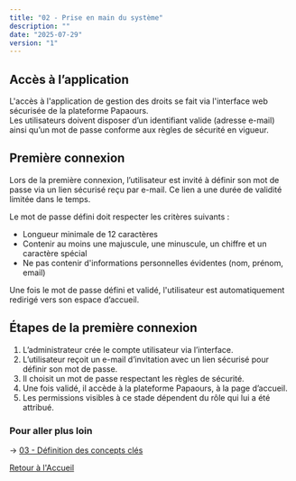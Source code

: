 ```yaml
---
title: "02 - Prise en main du système"
description: ""
date: "2025-07-29"
version: "1"
---
```

## Accès à l’application

L'accès à l'application de gestion des droits se fait via l'interface web sécurisée de la plateforme Papaours.  
Les utilisateurs doivent disposer d’un identifiant valide (adresse e-mail) ainsi qu’un mot de passe conforme aux règles de sécurité en vigueur.

## Première connexion

Lors de la première connexion, l’utilisateur est invité à définir son mot de passe via un lien sécurisé reçu par e-mail. Ce lien a une durée de validité limitée dans le temps.

Le mot de passe défini doit respecter les critères suivants :
- Longueur minimale de 12 caractères
- Contenir au moins une majuscule, une minuscule, un chiffre et un caractère spécial
- Ne pas contenir d'informations personnelles évidentes (nom, prénom, email)

Une fois le mot de passe défini et validé, l'utilisateur est automatiquement redirigé vers son espace d’accueil.

## Étapes de la première connexion

1. L’administrateur crée le compte utilisateur via l’interface.
2. L’utilisateur reçoit un e-mail d’invitation avec un lien sécurisé pour définir son mot de passe.
3. Il choisit un mot de passe respectant les règles de sécurité.
4. Une fois validé, il accède à la plateforme Papaours, à la page d’accueil.
5. Les permissions visibles à ce stade dépendent du rôle qui lui a été attribué.

### Pour aller plus loin
-> [03 - Définition des concepts clés](03-definition-concepts-cles)
   
[Retour à l'Accueil](../accueil)